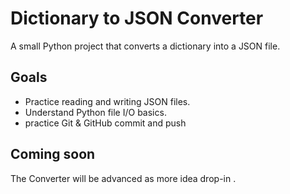 # Dictionary to JSON Converter

A small Python project that converts a dictionary into a JSON file.

## Goals
- Practice reading and writing JSON files.
- Understand Python file I/O basics.
- practice Git & GitHub commit and push

## Coming soon
The Converter will be advanced as more idea drop-in .
